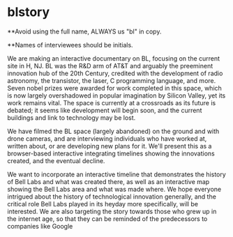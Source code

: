 blstory
=======
**Avoid using the full name, ALWAYS us "bl" in copy.

**Names of interviewees should be initials.


We are making an interactive documentary on BL, focusing on the current site in H, NJ. BL was the R&D arm of AT&T and arguably the preeminent innovation hub of the 20th Century, credited with the development of radio astronomy, the transistor, the laser, C programming language, and more. Seven nobel prizes were awarded for work completed in this space, which is now largely overshadowed in popular imagination by Silicon Valley, yet its work remains vital. The space is currently at a crossroads as its future is debated; it seems like development will begin soon, and the current buildings and link to technology may be lost.

We have filmed the BL space (largely abandoned) on the ground and with drone cameras, and are interviewing individuals who have worked at, written about, or are developing new plans for it. We'll present this as a browser-based interactive integrating  timelines showing the innovations created, and the eventual decline.


We want to incorporate an interactive timeline that demonstrates the history of Bell Labs and what was created there, as well as an interactive map showing the Bell Labs area and what was made where. We hope everyone intrigued about the history of technological innovation generally, and the critical role Bell Labs played in its heyday more specifically, will be interested. We are also targeting the story towards those who grew up in the internet age, so that they can be reminded of the predecessors to companies like Google
